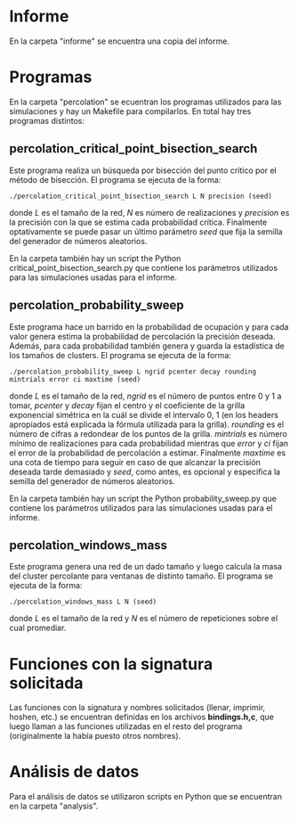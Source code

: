 # Informe
En la carpeta "informe" se encuentra una copia del informe.

# Programas
En la carpeta "percolation" se ecuentran los programas utilizados para las simulaciones y hay un Makefile para compilarlos. En total hay tres programas distintos:

## percolation_critical_point_bisection_search
Este programa realiza un búsqueda por bisección del punto crítico por el método de bisección. El programa se ejecuta de la forma:

    ./percolation_critical_point_bisection_search L N precision (seed)

donde *L* es el tamaño de la red, *N* es número de realizaciones y *precision* es la precisión con la que se estima cada probabilidad crítica. Finalmente optativamente se puede pasar un último parámetro *seed* que fija la semilla del generador de números aleatorios.

En la carpeta también hay un script the Python critical_point_bisection_search.py que contiene los parámetros utilizados para las simulaciones usadas para el informe.

## percolation_probability_sweep
Este programa hace un barrido en la probabilidad de ocupación y para cada valor genera estima la probabilidad de percolación la precisión deseada. Además, para cada probabilidad también genera y guarda la estadística de los tamaños de clusters.
El programa se ejecuta de la forma:

    ./percolation_probability_sweep L ngrid pcenter decay rounding mintrials error ci maxtime (seed)
    
donde *L* es el tamaño de la red, *ngrid* es el número de puntos entre 0 y 1 a tomar, *pcenter* y *decay* fijan el centro y el coeficiente de la grilla exponencial simétrica en la cuál se divide el intervalo 0, 1 (en los headers apropiados está explicada la fórmula utilizada para la grilla). *rounding* es el número de cifras a redondear de los puntos de la grilla. *mintrials* es número mínimo de realizaciones para cada probabilidad mientras que *error* y *ci* fijan el error de la probabilidad de percolación a estimar. Finalmente *maxtime* es una cota de tiempo para seguir en caso de que alcanzar la precisión deseada tarde demasiado y *seed*, como antes, es opcional y especifica la semilla del generador de números aleatorios.

En la carpeta también hay un script the Python probability_sweep.py que contiene los parámetros utilizados para las simulaciones usadas para el informe.

## percolation_windows_mass
Este programa genera una red de un dado tamaño y luego calcula la masa del cluster percolante para ventanas de distinto tamaño. El programa se ejecuta de la forma:

    ./percolation_windows_mass L N (seed)
   
donde *L* es el tamaño de la red y *N* es el número de repeticiones sobre el cual promediar.

# Funciones con la signatura solicitada
Las funciones con la signatura y nombres solicitados (llenar, imprimir, hoshen, etc.) se encuentran definidas en los archivos
**bindings.h,c**, que luego llaman a las funciones utilizadas en el resto del programa (originalmente la había puesto otros nombres).

# Análisis de datos
Para el análisis de datos se utilizaron scripts en Python que se encuentran en la carpeta "analysis".
